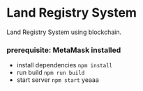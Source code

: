 # Land Registry System
Land Registry System using blockchain. 

### prerequisite: MetaMask installed

* install dependencies
`npm install`
* run build
`npm run build`
* start server
`npm start`
yeaaa

